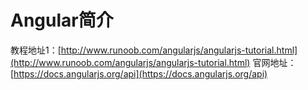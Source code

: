 # Angular简介

教程地址1：[http://www.runoob.com/angularjs/angularjs-tutorial.html](http://www.runoob.com/angularjs/angularjs-tutorial.html)
官网地址：[https://docs.angularjs.org/api](https://docs.angularjs.org/api)